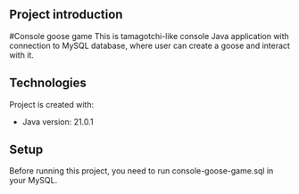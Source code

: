 ## Project introduction
#Console goose game
This is tamagotchi-like console Java application with connection to MySQL database, where user can create a goose and interact with it.
	
## Technologies
Project is created with:
* Java version: 21.0.1
	
## Setup
Before running this project, you need to run console-goose-game.sql in your MySQL.
